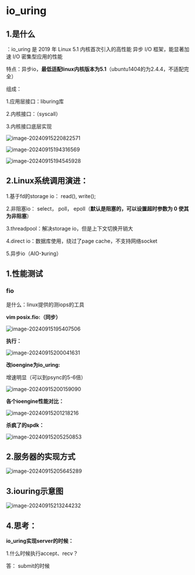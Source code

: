 # io_uring

## 1.是什么

：io_uring 是 2019 年 Linux 5.1 内核首次引入的高性能 异步 I/O 框架，能显著加速 I/O 密集型应用的性能

特点：异步io，**最低适配linux内核版本为5.1**（ubuntu1404的为2.4.4，不适配完全）

组成：

1.应用层接口：liburing库

2.内核接口：（syscall）

3.内核接口底层实现

![image-20240915220822571](C:\Users\11\AppData\Roaming\Typora\typora-user-images\image-20240915220822571.png)

![image-20240915194316569](C:\Users\11\AppData\Roaming\Typora\typora-user-images\image-20240915194316569.png)

![image-20240915194545928](C:\Users\11\AppData\Roaming\Typora\typora-user-images\image-20240915194545928.png)



## 2.Linux系统调用演进：

1.基于fd的storage io： read(), write();

2.非阻塞io： select， poll， epoll（**默认是阻塞的，可以设置超时参数为 0 使其为非阻塞**）

3.threadpool：解决storage io，但是上下文切换开销大

4.direct io：数据库使用，绕过了page cache，不支持网络socket

5.异步io（AIO-》uring）

## 1.性能测试

### fio

是什么：linux提供的测iops的工具

**vim posix.fio:（同步）**

![image-20240915195407506](C:\Users\11\AppData\Roaming\Typora\typora-user-images\image-20240915195407506.png)

**执行：**

![image-20240915200041631](C:\Users\11\AppData\Roaming\Typora\typora-user-images\image-20240915200041631.png)

**改ioengine为io_uring:**

增速明显（可以到psync的5-6倍）

![image-20240915200159090](C:\Users\11\AppData\Roaming\Typora\typora-user-images\image-20240915200159090.png)

**各个ioengine性能对比：**

![image-20240915201218216](C:\Users\11\AppData\Roaming\Typora\typora-user-images\image-20240915201218216.png)

**杀疯了的spdk：**

![image-20240915205250853](C:\Users\11\AppData\Roaming\Typora\typora-user-images\image-20240915205250853.png)

## 2.服务器的实现方式

![image-20240915205645289](C:\Users\11\AppData\Roaming\Typora\typora-user-images\image-20240915205645289.png)



## 3.iouring示意图

![image-20240915213244232](C:\Users\11\AppData\Roaming\Typora\typora-user-images\image-20240915213244232.png)

## 4.思考：

**io_uring实现server的时候：**

1.什么时候执行accept、recv？

答： submit的时候


